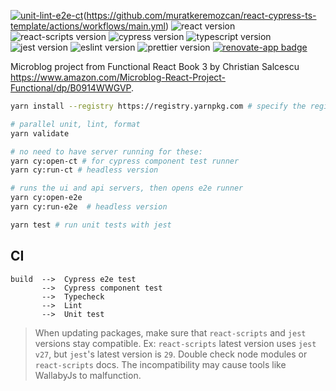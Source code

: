 [![unit-lint-e2e-ct](https://github.com/muratkeremozcan/microblog/actions/workflows/main.yml/badge.svg?branch=main)](https://github.com/muratkeremozcan/microblog/actions/workflows/main.yml)(https://github.com/muratkeremozcan/react-cypress-ts-template/actions/workflows/main.yml)
![react version](https://img.shields.io/badge/react-18.2.0-brightgreen)
![react-scripts version](https://img.shields.io/badge/react--scripts-5.0.1-brightgreen)
![cypress version](https://img.shields.io/badge/cypress-10.9.0-brightgreen)
![typescript version](https://img.shields.io/badge/typescript-4.8.3-brightgreen)
![jest version](https://img.shields.io/badge/jest-27.5.1-brightgreen)
![eslint version](https://img.shields.io/badge/eslint-8.24.0-brightgreen)
![prettier version](https://img.shields.io/badge/prettier-2.7.1-brightgreen)
[![renovate-app badge][renovate-badge]][renovate-app]

[renovate-badge]: https://img.shields.io/badge/renovate-app-blue.svg
[renovate-app]: https://renovateapp.com/

Microblog project from Functional React Book 3 by Christian Salcescu https://www.amazon.com/Microblog-React-Project-Functional/dp/B0914WWGVP.

```bash
yarn install --registry https://registry.yarnpkg.com # specify the registry in case you are using a proprietary registry

# parallel unit, lint, format
yarn validate

# no need to have server running for these:
yarn cy:open-ct # for cypress component test runner
yarn cy:run-ct # headless version

# runs the ui and api servers, then opens e2e runner
yarn cy:open-e2e
yarn cy:run-e2e  # headless version

yarn test # run unit tests with jest
```

## CI

```
build  -->  Cypress e2e test
       -->  Cypress component test
       -->  Typecheck
       -->  Lint
       -->  Unit test
```

> When updating packages, make sure that `react-scripts` and `jest` versions stay compatible. Ex: `react-scripts` latest version uses `jest v27`, but `jest`'s latest version is `29`. Double check node modules or `react-scripts` docs. The incompatibility may cause tools like WallabyJs to malfunction.
